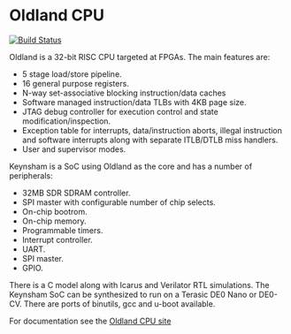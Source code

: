 Oldland CPU
===========

[![Build Status](https://travis-ci.org/jamieiles/oldland-cpu.svg?branch=master)](https://travis-ci.org/jamieiles/oldland-cpu)

Oldland is a 32-bit RISC CPU targeted at FPGAs.  The main features are:

  - 5 stage load/store pipeline.
  - 16 general purpose registers.
  - N-way set-associative blocking instruction/data caches
  - Software managed instruction/data TLBs with 4KB page size.
  - JTAG debug controller for execution control and state
  modification/inspection.
  - Exception table for interrupts, data/instruction aborts, illegal
  instruction and software interrupts along with separate ITLB/DTLB miss
  handlers.
  - User and supervisor modes.

Keynsham is a SoC using Oldland as the core and has a number of peripherals:

 - 32MB SDR SDRAM controller.
 - SPI master with configurable number of chip selects.
 - On-chip bootrom.
 - On-chip memory.
 - Programmable timers.
 - Interrupt controller.
 - UART.
 - SPI master.
 - GPIO.

There is a C model along with Icarus and Verilator RTL simulations.  The
Keynsham SoC can be synthesized to run on a Terasic DE0 Nano or DE0-CV.  There
are ports of binutils, gcc and u-boot available.

For documentation see the [Oldland CPU site](http://jamieiles.github.io/oldland-cpu/)
